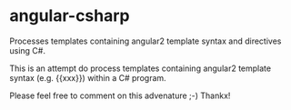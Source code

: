 # angular-csharp

Processes templates containing angular2 template syntax and directives using C#.

This is an attempt do process templates containing angular2 template syntax (e.g. {{xxx}}) within a C# program.

Please feel free to comment on this advenature ;-) Thankx!
